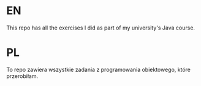 # EN
This repo has all the exercises I did as part of my university's Java course.

# PL
To repo zawiera wszystkie zadania z programowania obiektowego, które przerobiłam.
